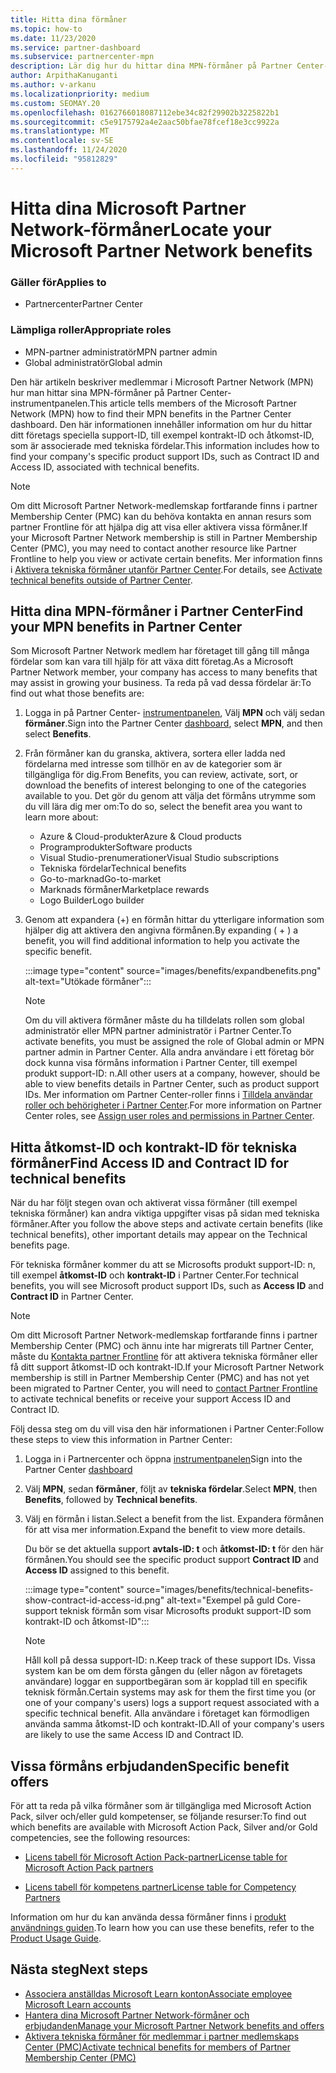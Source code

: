 ```yaml
---
title: Hitta dina förmåner
ms.topic: how-to
ms.date: 11/23/2020
ms.service: partner-dashboard
ms.subservice: partnercenter-mpn
description: Lär dig hur du hittar dina MPN-förmåner på Partner Center-instrumentpanelen. Innehåller information om hur du hittar ditt åtkomst-ID och kontrakts-ID för tekniska förmåner.
author: ArpithaKanuganti
ms.author: v-arkanu
ms.localizationpriority: medium
ms.custom: SEOMAY.20
ms.openlocfilehash: 0162766018087112ebe34c82f29902b3225822b1
ms.sourcegitcommit: c5e9175792a4e2aac50bfae78fcef18e3cc9922a
ms.translationtype: MT
ms.contentlocale: sv-SE
ms.lasthandoff: 11/24/2020
ms.locfileid: "95812829"
---
```

# <a name="locate-your-microsoft-partner-network-benefits"></a><span data-ttu-id="57cd6-104">Hitta dina Microsoft Partner Network-förmåner</span><span class="sxs-lookup"><span data-stu-id="57cd6-104">Locate your Microsoft Partner Network benefits</span></span> 

### <a name="applies-to"></a><span data-ttu-id="57cd6-105">Gäller för</span><span class="sxs-lookup"><span data-stu-id="57cd6-105">Applies to</span></span>

- <span data-ttu-id="57cd6-106">Partnercenter</span><span class="sxs-lookup"><span data-stu-id="57cd6-106">Partner Center</span></span>

### <a name="appropriate-roles"></a><span data-ttu-id="57cd6-107">Lämpliga roller</span><span class="sxs-lookup"><span data-stu-id="57cd6-107">Appropriate roles</span></span>

- <span data-ttu-id="57cd6-108">MPN-partner administratör</span><span class="sxs-lookup"><span data-stu-id="57cd6-108">MPN partner admin</span></span>
- <span data-ttu-id="57cd6-109">Global administratör</span><span class="sxs-lookup"><span data-stu-id="57cd6-109">Global admin</span></span>

<span data-ttu-id="57cd6-110">Den här artikeln beskriver medlemmar i Microsoft Partner Network (MPN) hur man hittar sina MPN-förmåner på Partner Center-instrumentpanelen.</span><span class="sxs-lookup"><span data-stu-id="57cd6-110">This article tells members of the Microsoft Partner Network (MPN) how to find their MPN benefits in the Partner Center dashboard.</span></span> <span data-ttu-id="57cd6-111">Den här informationen innehåller information om hur du hittar ditt företags speciella support-ID, till exempel kontrakt-ID och åtkomst-ID, som är associerade med tekniska fördelar.</span><span class="sxs-lookup"><span data-stu-id="57cd6-111">This information includes how to find your company's specific product support IDs, such as Contract ID and Access ID, associated with technical benefits.</span></span>

>[!NOTE]
> <span data-ttu-id="57cd6-112">Om ditt Microsoft Partner Network-medlemskap fortfarande finns i partner Membership Center (PMC) kan du behöva kontakta en annan resurs som partner Frontline för att hjälpa dig att visa eller aktivera vissa förmåner.</span><span class="sxs-lookup"><span data-stu-id="57cd6-112">If your Microsoft Partner Network membership is still in Partner Membership Center (PMC), you may need to contact another resource like Partner Frontline to help you view or activate certain benefits.</span></span> <span data-ttu-id="57cd6-113">Mer information finns i [Aktivera tekniska förmåner utanför Partner Center](partner-membership-center-tech-benefits-activate.md).</span><span class="sxs-lookup"><span data-stu-id="57cd6-113">For details, see [Activate technical benefits outside of Partner Center](partner-membership-center-tech-benefits-activate.md).</span></span>

## <a name="find-your-mpn-benefits-in-partner-center"></a><span data-ttu-id="57cd6-114">Hitta dina MPN-förmåner i Partner Center</span><span class="sxs-lookup"><span data-stu-id="57cd6-114">Find your MPN benefits in Partner Center</span></span>

<span data-ttu-id="57cd6-115">Som Microsoft Partner Network medlem har företaget till gång till många fördelar som kan vara till hjälp för att växa ditt företag.</span><span class="sxs-lookup"><span data-stu-id="57cd6-115">As a Microsoft Partner Network member, your company has access to many benefits that may assist in growing your business.</span></span> <span data-ttu-id="57cd6-116">Ta reda på vad dessa fördelar är:</span><span class="sxs-lookup"><span data-stu-id="57cd6-116">To find out what those benefits are:</span></span>

1. <span data-ttu-id="57cd6-117">Logga in på Partner Center- [instrumentpanelen](https://partner.microsoft.com/dashboard/home), Välj **MPN** och välj sedan **förmåner**.</span><span class="sxs-lookup"><span data-stu-id="57cd6-117">Sign into the Partner Center [dashboard](https://partner.microsoft.com/dashboard/home), select **MPN**, and then select **Benefits**.</span></span>

2. <span data-ttu-id="57cd6-118">Från förmåner kan du granska, aktivera, sortera eller ladda ned fördelarna med intresse som tillhör en av de kategorier som är tillgängliga för dig.</span><span class="sxs-lookup"><span data-stu-id="57cd6-118">From Benefits, you can review, activate, sort, or download the benefits of interest belonging to one of the categories available to you.</span></span> <span data-ttu-id="57cd6-119">Det gör du genom att välja det förmåns utrymme som du vill lära dig mer om:</span><span class="sxs-lookup"><span data-stu-id="57cd6-119">To do so, select the benefit area you want to learn more about:</span></span>

   - <span data-ttu-id="57cd6-120">Azure & Cloud-produkter</span><span class="sxs-lookup"><span data-stu-id="57cd6-120">Azure & Cloud products</span></span>
   - <span data-ttu-id="57cd6-121">Programprodukter</span><span class="sxs-lookup"><span data-stu-id="57cd6-121">Software products</span></span>
   - <span data-ttu-id="57cd6-122">Visual Studio-prenumerationer</span><span class="sxs-lookup"><span data-stu-id="57cd6-122">Visual Studio subscriptions</span></span>
   - <span data-ttu-id="57cd6-123">Tekniska fördelar</span><span class="sxs-lookup"><span data-stu-id="57cd6-123">Technical benefits</span></span>
   - <span data-ttu-id="57cd6-124">Go-to-marknad</span><span class="sxs-lookup"><span data-stu-id="57cd6-124">Go-to-market</span></span>
   - <span data-ttu-id="57cd6-125">Marknads förmåner</span><span class="sxs-lookup"><span data-stu-id="57cd6-125">Marketplace rewards</span></span>
   - <span data-ttu-id="57cd6-126">Logo Builder</span><span class="sxs-lookup"><span data-stu-id="57cd6-126">Logo builder</span></span>

3. <span data-ttu-id="57cd6-127">Genom att expandera (+) en förmån hittar du ytterligare information som hjälper dig att aktivera den angivna förmånen.</span><span class="sxs-lookup"><span data-stu-id="57cd6-127">By expanding ( + ) a benefit, you will find additional information to help you activate the specific benefit.</span></span>

   :::image type="content" source="images/benefits/expandbenefits.png" alt-text="Utökade förmåner":::

   > [!NOTE]
   > <span data-ttu-id="57cd6-129">Om du vill aktivera förmåner måste du ha tilldelats rollen som global administratör eller MPN partner administratör i Partner Center.</span><span class="sxs-lookup"><span data-stu-id="57cd6-129">To activate benefits, you must be assigned the role of Global admin or MPN partner admin in Partner Center.</span></span> <span data-ttu-id="57cd6-130">Alla andra användare i ett företag bör dock kunna visa förmåns information i Partner Center, till exempel produkt support-ID: n.</span><span class="sxs-lookup"><span data-stu-id="57cd6-130">All other users at a company, however, should be able to view benefits details in Partner Center, such as product support IDs.</span></span> <span data-ttu-id="57cd6-131">Mer information om Partner Center-roller finns i [Tilldela användar roller och behörigheter i Partner Center](permissions-overview.md).</span><span class="sxs-lookup"><span data-stu-id="57cd6-131">For more information on Partner Center roles, see [Assign user roles and permissions in Partner Center](permissions-overview.md).</span></span>

## <a name="find-access-id-and-contract-id-for-technical-benefits"></a><span data-ttu-id="57cd6-132">Hitta åtkomst-ID och kontrakt-ID för tekniska förmåner</span><span class="sxs-lookup"><span data-stu-id="57cd6-132">Find Access ID and Contract ID for technical benefits</span></span>

<span data-ttu-id="57cd6-133">När du har följt stegen ovan och aktiverat vissa förmåner (till exempel tekniska förmåner) kan andra viktiga uppgifter visas på sidan med tekniska förmåner.</span><span class="sxs-lookup"><span data-stu-id="57cd6-133">After you follow the above steps and activate certain benefits (like technical benefits), other important details may appear on the Technical benefits page.</span></span>

<span data-ttu-id="57cd6-134">För tekniska förmåner kommer du att se Microsofts produkt support-ID: n, till exempel **åtkomst-ID** och **kontrakt-ID** i Partner Center.</span><span class="sxs-lookup"><span data-stu-id="57cd6-134">For technical benefits, you will see Microsoft product support IDs, such as **Access ID** and **Contract ID** in Partner Center.</span></span>

>[!NOTE]
> <span data-ttu-id="57cd6-135">Om ditt Microsoft Partner Network-medlemskap fortfarande finns i partner Membership Center (PMC) och ännu inte har migrerats till Partner Center, måste du [Kontakta partner Frontline](partner-membership-center-tech-benefits-activate.md) för att aktivera tekniska förmåner eller få ditt support åtkomst-ID och kontrakt-ID.</span><span class="sxs-lookup"><span data-stu-id="57cd6-135">If your Microsoft Partner Network membership is still in Partner Membership Center (PMC) and has not yet been migrated to Partner Center, you will need to [contact Partner Frontline](partner-membership-center-tech-benefits-activate.md) to activate technical benefits or receive your support Access ID and Contract ID.</span></span>

 <span data-ttu-id="57cd6-136">Följ dessa steg om du vill visa den här informationen i Partner Center:</span><span class="sxs-lookup"><span data-stu-id="57cd6-136">Follow these steps to view this information in Partner Center:</span></span>

1. <span data-ttu-id="57cd6-137">Logga in i Partnercenter och öppna [instrumentpanelen](https://partner.microsoft.com/dashboard/home)</span><span class="sxs-lookup"><span data-stu-id="57cd6-137">Sign into the Partner Center [dashboard](https://partner.microsoft.com/dashboard/home)</span></span>

2. <span data-ttu-id="57cd6-138">Välj **MPN**, sedan **förmåner**, följt av **tekniska fördelar**.</span><span class="sxs-lookup"><span data-stu-id="57cd6-138">Select **MPN**, then **Benefits**, followed by **Technical benefits**.</span></span>

3. <span data-ttu-id="57cd6-139">Välj en förmån i listan.</span><span class="sxs-lookup"><span data-stu-id="57cd6-139">Select a benefit from the list.</span></span> <span data-ttu-id="57cd6-140">Expandera förmånen för att visa mer information.</span><span class="sxs-lookup"><span data-stu-id="57cd6-140">Expand the benefit to view more details.</span></span> 

   <span data-ttu-id="57cd6-141">Du bör se det aktuella support **avtals-ID: t** och **åtkomst-ID: t** för den här förmånen.</span><span class="sxs-lookup"><span data-stu-id="57cd6-141">You should see the specific product support **Contract ID** and **Access ID** assigned to this benefit.</span></span>  

   :::image type="content" source="images/benefits/technical-benefits-show-contract-id-access-id.png" alt-text="Exempel på guld Core-support teknisk förmån som visar Microsofts produkt support-ID som kontrakt-ID och åtkomst-ID":::

   > [!NOTE]
   > <span data-ttu-id="57cd6-143">Håll koll på dessa support-ID: n.</span><span class="sxs-lookup"><span data-stu-id="57cd6-143">Keep track of these support IDs.</span></span> <span data-ttu-id="57cd6-144">Vissa system kan be om dem första gången du (eller någon av företagets användare) loggar en supportbegäran som är kopplad till en specifik teknisk förmån.</span><span class="sxs-lookup"><span data-stu-id="57cd6-144">Certain systems may ask for them the first time you (or one of your company's users) logs a support request associated with a specific technical benefit.</span></span> <span data-ttu-id="57cd6-145">Alla användare i företaget kan förmodligen använda samma åtkomst-ID och kontrakt-ID.</span><span class="sxs-lookup"><span data-stu-id="57cd6-145">All of your company's users are likely to use the same Access ID and Contract ID.</span></span>

## <a name="specific-benefit-offers"></a><span data-ttu-id="57cd6-146">Vissa förmåns erbjudanden</span><span class="sxs-lookup"><span data-stu-id="57cd6-146">Specific benefit offers</span></span>

<span data-ttu-id="57cd6-147">För att ta reda på vilka förmåner som är tillgängliga med Microsoft Action Pack, silver och/eller guld kompetenser, se följande resurser:</span><span class="sxs-lookup"><span data-stu-id="57cd6-147">To find out which benefits are available with Microsoft Action Pack, Silver and/or Gold competencies, see the following resources:</span></span>

- [<span data-ttu-id="57cd6-148">Licens tabell för Microsoft Action Pack-partner</span><span class="sxs-lookup"><span data-stu-id="57cd6-148">License table for Microsoft Action Pack partners</span></span>](https://assetsprod.microsoft.com/en-us/microsoft-action-pack-license-table.pdf)

- [<span data-ttu-id="57cd6-149">Licens tabell för kompetens partner</span><span class="sxs-lookup"><span data-stu-id="57cd6-149">License table for Competency Partners</span></span>](https://assetsprod.microsoft.com/mpn-maps-software-iur-competency-license-table.docx)

<span data-ttu-id="57cd6-150">Information om hur du kan använda dessa förmåner finns i [produkt användnings guiden](https://assets.microsoft.com/MPN-MAPS-Product-Usage-Guide.pdf).</span><span class="sxs-lookup"><span data-stu-id="57cd6-150">To learn how you can use these benefits,  refer to the [Product Usage Guide](https://assets.microsoft.com/MPN-MAPS-Product-Usage-Guide.pdf).</span></span>

## <a name="next-steps"></a><span data-ttu-id="57cd6-151">Nästa steg</span><span class="sxs-lookup"><span data-stu-id="57cd6-151">Next steps</span></span>

- [<span data-ttu-id="57cd6-152">Associera anställdas Microsoft Learn konton</span><span class="sxs-lookup"><span data-stu-id="57cd6-152">Associate employee Microsoft Learn accounts</span></span>](ms-learn-associate.md)
- [<span data-ttu-id="57cd6-153">Hantera dina Microsoft Partner Network-förmåner och erbjudanden</span><span class="sxs-lookup"><span data-stu-id="57cd6-153">Manage your Microsoft Partner Network benefits and offers</span></span>](manage-your-partner-network-benefits.md)
- [<span data-ttu-id="57cd6-154">Aktivera tekniska förmåner för medlemmar i partner medlemskaps Center (PMC)</span><span class="sxs-lookup"><span data-stu-id="57cd6-154">Activate technical benefits for members of Partner Membership Center (PMC)</span></span>](partner-membership-center-tech-benefits-activate.md)